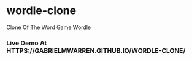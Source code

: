# wordle-clone
Clone Of The Word Game Wordle

### Live Demo At HTTPS://GABRIELMWARREN.GITHUB.IO/WORDLE-CLONE/
